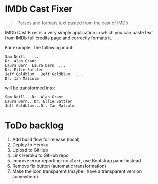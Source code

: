 IMDb Cast Fixer
===============
> Parses and formats text pasted from the cast of IMDb

IMDb Cast Fixer is a very simple application in which you can paste text from IMDb full credits page and correctly formats it.

For example:
The following input:
```
Sam Neill	...
Dr. Alan Grant
Laura Dern	Laura Dern	...
Dr. Ellie Sattler
Jeff Goldblum	Jeff Goldblum	...
Dr. Ian Malcolm
```

will be transformed into:
```
Sam Neill...Dr. Alan Grant
Laura Dern...Dr. Ellie Sattler
Jeff Goldblum...Dr. Ian Malcolm
```

# ToDo backlog

1. Add build flow for release (local)
2. Deploy to Heroku
3. Upload to GitHub
4. Link Heroku to GitHub repo
5. Improve error reporting: no `alert`, use Bootstrap panel instead
6. Remove fix button (automatic transformation)
7. Make the icon transparent (maybe i have a transparent version somewhere).
